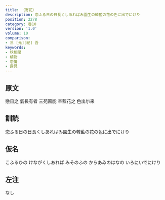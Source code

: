 ```yaml
---
title: （寄花）
description: 恋ふる日の日長くしあればみ園生の韓藍の花の色に出でにけり
position: 2278
category: 巻10
version: '1.0'
volume: 10
comparison:
- 三 [元][紀] 吾
keywords:
- 秋相聞
- 植物
- 恋情
- 露見
---
```


## 原文

戀日之 氣長有者 三苑圃能 辛藍花之 色出尓来

## 訓読

恋ふる日の日長くしあればみ園生の韓藍の花の色に出でにけり

## 仮名

こふるひの けながくしあれば みそのふの からあゐのはなの いろにいでにけり

## 左注

なし
